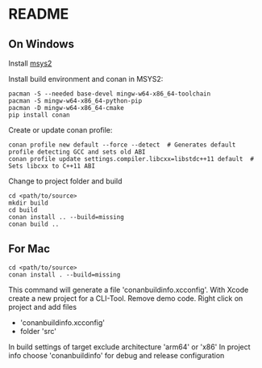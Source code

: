 # README

## On Windows

Install [msys2](https://www.msys2.org)

Install build environment and conan in MSYS2:
```
pacman -S --needed base-devel mingw-w64-x86_64-toolchain
pacman -S mingw-w64-x86_64-python-pip
pacman -D mingw-w64-x86_64-cmake
pip install conan
```

Create or update conan profile: 

```
conan profile new default --force --detect  # Generates default profile detecting GCC and sets old ABI
conan profile update settings.compiler.libcxx=libstdc++11 default  # Sets libcxx to C++11 ABI
````

Change to project folder and build

```
cd <path/to/source>
mkdir build
cd build
conan install .. --build=missing
conan build ..
````
## For Mac
```
cd <path/to/source>
conan install . --build=missing
````
This command will generate a file 'conanbuildinfo.xcconfig'.
With Xcode create a new project for a CLI-Tool.
Remove demo code.
Right click on project and add files 
- 'conanbuildinfo.xcconfig'
- folder 'src'

In build settings of target exclude architecture 'arm64' or 'x86'
In project info choose 'conanbuildinfo' for debug and release configuration


